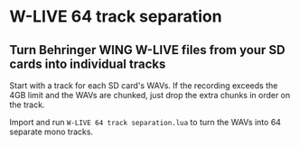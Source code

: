# W-LIVE 64 track separation

## Turn Behringer WING W-LIVE files from your SD cards into individual tracks

Start with a track for each SD card's WAVs. If the recording exceeds the 4GB limit and the WAVs are chunked, just drop the extra chunks in order on the track.

Import and run `W-LIVE 64 track separation.lua` to turn the WAVs into 64 separate mono tracks.
